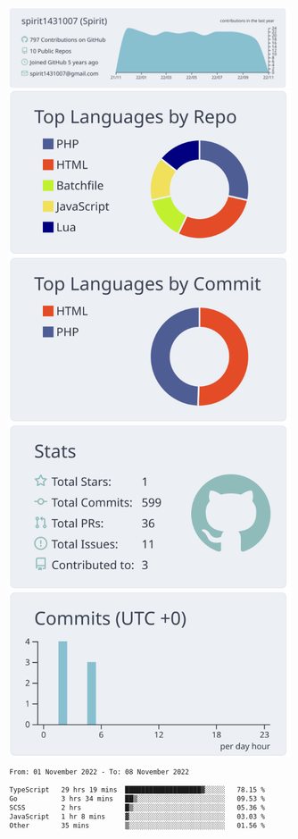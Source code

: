 [![](https://raw.githubusercontent.com/spirit1431007/spirit1431007/master/profile-summary-card-output/nord_bright/0-profile-details.svg)](https://git.io/spiritx)
[![](https://raw.githubusercontent.com/spirit1431007/spirit1431007/master/profile-summary-card-output/nord_bright/1-repos-per-language.svg)](https://git.io/spiritx) [![](https://raw.githubusercontent.com/spirit1431007/spirit1431007/master/profile-summary-card-output/nord_bright/2-most-commit-language.svg)](https://git.io/spiritx)
[![](https://raw.githubusercontent.com/spirit1431007/spirit1431007/master/profile-summary-card-output/nord_bright/3-stats.svg)](https://git.io/spiritx) [![](https://raw.githubusercontent.com/spirit1431007/spirit1431007/master/profile-summary-card-output/nord_bright/4-productive-time.svg)](https://git.io/spiritx)

<!--START_SECTION:waka-->

```text
From: 01 November 2022 - To: 08 November 2022

TypeScript   29 hrs 19 mins  ███████████████████▓░░░░░   78.15 %
Go           3 hrs 34 mins   ██▒░░░░░░░░░░░░░░░░░░░░░░   09.53 %
SCSS         2 hrs           █▒░░░░░░░░░░░░░░░░░░░░░░░   05.36 %
JavaScript   1 hr 8 mins     ▓░░░░░░░░░░░░░░░░░░░░░░░░   03.03 %
Other        35 mins         ▒░░░░░░░░░░░░░░░░░░░░░░░░   01.56 %
```

<!--END_SECTION:waka-->
